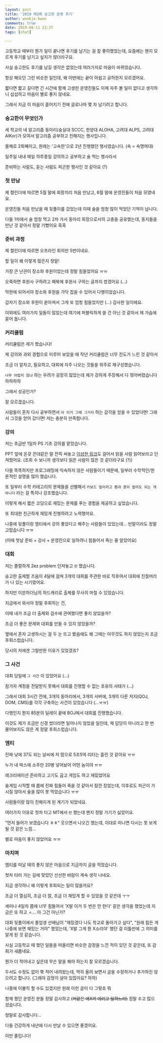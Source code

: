 ```yaml
---
layout: post
title: '2019 제2회 숭고한 운영 후기'
author: wookje.kwon
comments: true
date: 2019-08-11 23:37
tags: [chat]

---
```


고등학교 때부터 뭔가 일이 끝나면 후기를 남기는 걸 참 좋아했었는데, 요즘에는 왠지 모르게 후기를 남기고 싶지가 않더라구요.

사실 숭고한도 후기를 남길 생각은 없었는데 여러가지로 마음이 바뀌었습니다.

항상 해오던 그런 비슷한 일인데, 왜 이번에는 끝이 아쉽고 공허한지 모르겠어요.

짧다면 짧고 길다면 긴 시간에 함께 고생한 운영진들도 이제 자주 볼 일이 없다고 생각하니 섭섭하고 마음이 별로 좋지 않네요.

그래서 지금 이 마음이 흩어지기 전에 글로나마 몇 자 남기려고 합니다.

### 숭고한이 무엇인가

세 학교의 네 알고리즘 동아리(숭실대 SCCC, 한양대 ALOHA, 고려대 ALPS, 고려대 AlKor)가 모여서 알고리즘 공부하고 친해지는 행사입니다.

올해로 2회째이고, 원래는 '고숙한'으로 2년 진행했던 행사였습니다. (숙 = 숙명여대)

일주일 내내 매일 하루종일 강의하고 공부하고 술 먹는 행사라서

준비하는 사람도, 듣는 사람도 피곤한 행사인 것 같아요 (?)

### 첫 만남

제 캘린더에 따르면 5월 말에 회장끼리 처음 만났고, 6월 말에 운영진들이 처음 모였네요.

운영진들 처음 만났을 때 뒷풀이를 갔었는데 이때 술을 엄청 많이 먹었던 기억이 납니다.

다들 1차에서 술 엄청 먹고 2차 가서 동아리 회장으로서의 고충을 공유했는데, 동지들을 만난 것 같아서 정말 기뻤어요 흑흑

### 준비 과정

제 캘린더에 따르면 오프라인 회의만 5번이네요.

할 일이 왜 이렇게 많은지 정말!

가장 큰 난관이 장소와 후원이었는데 정말 힘들었어요 ㅠㅠ

오죽하면 후원사 구하려고 페북에 후원사 구하는 글까지 썼겠어요 (...)

막판에 되어서야 장소와 후원을 가닥 잡을 수 있어서 다행이었습니다.

갑자기 장소와 후원이 쏟아져서 그게 또 엄청 힘들었지만 (...) 감사한 일이에요.

이외에도 여러가지 일들이 많았는데 여기에 퍼블릭하게 쓸 건 아닌 것 같아서 제 가슴에 묻어 둡니다.

### 커리큘럼

커리큘럼은 제가 짰습니다!

제 강의와 과외 경험으로 미루어 보았을 때 작년 커리큘럼은 너무 진도가 느린 것 같아서

조금 더 알차고, 필요하고, 대회에 자주 나오는 것들을 위주로 재구성했습니다.

`너무 어렵지 않냐` 하는 우려가 굉장히 많았는데 제가 강하게 주장해서 다 꺾어버렸습니다 하하하하

그래서 성공인가?

잘 모르겠습니다.

사람들이 혼자 다시 공부하면서 `아 이거 그때 그거지` 하는 감각을 얻을 수 있었다면! 그래서 그것을 얻어 갔다면! 저는 충분히 만족합니다.

### 강의

저는 초급반 1일차 PS 기초 강의를 맡았습니다.

PPT 앞에 온갖 꼰대같은 말 잔뜩 써놓고 [이상한 링크](http://wookje.dance/2019/04/16/how-to-study-algorithm/)도 걸어서 읽을 사람 읽어보라고 던져줬어요. (조회 수 보니까 생각보다 읽은 사람이 많은 것 같더라구요 (?))

다들 똑똑하지만 프로그래밍에 익숙하지 않은 사람들이기 때문에, 일부러 수학적인/원론적인 설명을 많이 했습니다.

또 일부러 수학 카테고리의 문제들을 선별해서 `키보드 앞이라고 펜과 종이 없어도 되는 게 아니다` 라는 걸 특히나 강조했습니다.

이렇게 해서 짧은 코딩으로 재밌는 문제를 푸는 경험을 제공하고 싶었습니다.

또 최대한 친근하게 재밌게 진행하려고 노력했어요.

나중에 뒷풀이랑 엠티에서 강의 좋았다고 해주는 사람들이 있었는데... 빈말이라도 정말 고맙습니다 ㅠㅠ

(이때 첫날 준비 + 강사 + 운영진으로 일하려니 힘들어서 죽는 줄 알았어요)

### 대회

저는 졸렬하게 2ez problem 던져놓고 `런` 했습니다.

숭고한 출제할 즈음이 4달에 걸쳐 3개의 대회를 주관한 바로 직후여서 대회에 진절머리가 나 있는 시기였어요.

하지만 이븐하더님의 하드캐리로 출제를 무사히 마칠 수 있었습니다.

지금에서 와서야 정말 후회하는 건,

이때 내가 조금 더 출제와 검수에 관여했다면 좋지 않았을까?

조금 더 좋은 문제와 대회를 만들 수 있지 않았을까?

옆에서 혼자 고생하시는 걸 두 눈 뜨고 봤음에도 왜 그때는 아무것도 하지 않았는지 조금 후회스럽습니다.

당시의 저에겐 그럴만한 이유가 있었겠죠?

### 그 사건

대회 당일에 `그 사건` 이 있었어요 (...)

참가자 계정을 전달받지 못해서 대회를 진행할 수 없는 초유의 사태가 (...)

그래서 대회 3시간 전에, 3개의 동아리에서, 3개의 서버에, 3개의 다른 저지(QOJ, DOM, CMS)를 각각 구축하는 사건이 있었습니다 (...ㅠㅠ)

다행인지 뭔지 85분의 딜레이 끝에 BOJ에서 대회를 진행했습니다.

이것도 제가 조금만 신경 썼더라면 일어나지 않았을 일인데, 제 담당이 아니라고 한 번 물어보지도 않은 게 정말 후회스럽습니다.

### 엠티

진짜 낮에 37도 되는 날씨에 저 땀으로 5조5억 리터는 흘린 것 같아요 ㅠㅠ

누가 내 박스에 소주만 20병 넣어놨어 어떤 놈이야 ㅠㅠ

레크리에이션 준비하고 고기도 굽고 게임도 하고 재밌었어요

술게임 시작할 때 쯤에 진짜 힘들어 죽을 것 같아서 잠깐 잤었는데, 이후로도 피곤이 가시질 않아서 술을 많이 못 먹었습니다 ㅠㅠ

사람들이랑 많이 친해지게 된 계기가 되었네요.

여러가지 이유로 첫차 타고 MT에서 `런` 했는데 왠지 정말 가기가 싫었어요.

"먼저 들어가 보겠습니다 ㅎㅎ" 웃으면서 나오긴 했는데, 이대로 떠나면 다시는 못 보게 될 것 같은 느낌...

별로 마음이 좋지 않았어요 ㅠㅠ

### 마치며

엠티를 떠날 때의 좋지 않은 마음으로 지금까지 글을 적었습니다.

첫차 타러 가는 길에 맞았던 선선한 바람이 계속 생각 나네요.

지금 생각하니 왜 이렇게 후회되는 일이 많을까요?

조금 더 열심히, 조금 더 잘, 조금 더 재밌게 할 수 있었을 것 같은데 ㅜㅜ

세미나 4일차 쯤에 너무 힘들어서 'X발 이거 두 번은 안 한다' 같은 생각을 했었는데 지금은 또 하고 ㅅ... 아 그건 아닌가?

대회 뒷풀이에서 졸업생 선배님이 "재밌겠다 나도 학교로 돌아가고 싶다", "원래 힘든 게 나중에 보면 재밌는 거야" 했었는데, 'X발 그게 뭔 X소리야' 했던 걸 이틀만에 그 의미를 알게 된 것 같습니다.

사실 고등학교 때 했던 일들을 떠올리면 비슷한 감정을 느낀 적이 있던 것 같은데, 또 감회가 새롭네요.

뭔가 더 적어내고 싶은데 무슨 말을 해야 하는지 잘 모르겠습니다.

두서도 수정도 없이 쭉 적어 내려왔는데, 딱히 올려 보면서 글을 수정하거나 추가하진 않으려고 합니다. (그래야 감정이 살아 있잖아요? 하하)

나중에 이불킥 할 수도 있겠지만 원래 이런 글이 다 그렇죠 뭐

함께 했던 운영진 분들 정말 감사하고 ~~(저같은 애X끼 데리고 일하느라)~~ 정말 수고 많으셨습니다.

정말로 감사합니다...

다들 건강하게 내년에 다시 만날 수 있으면 좋겠어요.

이만 줄입니다!

